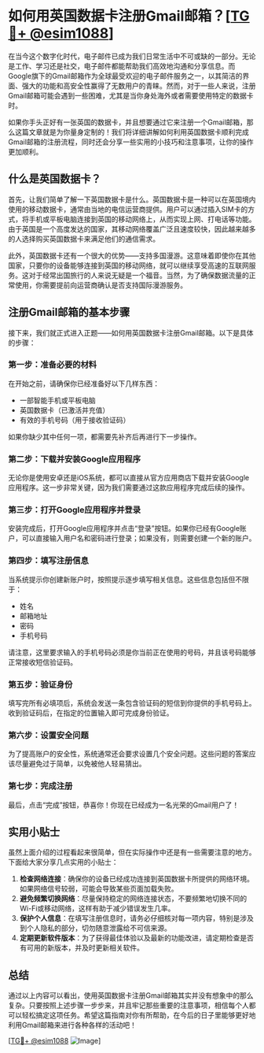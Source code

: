 # 如何用英国数据卡注册Gmail邮箱？[[TG💪+ @esim1088](https://t.me/s/esim1088)]

在当今这个数字化时代，电子邮件已成为我们日常生活中不可或缺的一部分。无论是工作、学习还是社交，电子邮件都能帮助我们高效地沟通和分享信息。而Google旗下的Gmail邮箱作为全球最受欢迎的电子邮件服务之一，以其简洁的界面、强大的功能和高安全性赢得了无数用户的青睐。然而，对于一些人来说，注册Gmail邮箱可能会遇到一些困难，尤其是当你身处海外或者需要使用特定的数据卡时。

如果你手头正好有一张英国的数据卡，并且想要通过它来注册一个Gmail邮箱，那么这篇文章就是为你量身定制的！我们将详细讲解如何利用英国数据卡顺利完成Gmail邮箱的注册流程，同时还会分享一些实用的小技巧和注意事项，让你的操作更加顺利。

## 什么是英国数据卡？

首先，让我们简单了解一下英国数据卡是什么。英国数据卡是一种可以在英国境内使用的移动数据卡，通常由当地的电信运营商提供。用户可以通过插入SIM卡的方式，将手机或平板电脑连接到英国的移动网络上，从而实现上网、打电话等功能。由于英国是一个高度发达的国家，其移动网络覆盖广泛且速度较快，因此越来越多的人选择购买英国数据卡来满足他们的通信需求。

此外，英国数据卡还有一个很大的优势——支持多国漫游。这意味着即使你在其他国家，只要你的设备能够连接到英国的移动网络，就可以继续享受高速的互联网服务。这对于经常出国旅行的人来说无疑是一个福音。当然，为了确保数据流量的正常使用，你需要提前向运营商确认是否支持国际漫游服务。

## 注册Gmail邮箱的基本步骤

接下来，我们就正式进入正题——如何用英国数据卡注册Gmail邮箱。以下是具体的步骤：

### 第一步：准备必要的材料

在开始之前，请确保你已经准备好以下几样东西：
- 一部智能手机或平板电脑
- 英国数据卡（已激活并充值）
- 有效的手机号码（用于接收验证码）

如果你缺少其中任何一项，都需要先补齐后再进行下一步操作。

### 第二步：下载并安装Google应用程序

无论你是使用安卓还是iOS系统，都可以直接从官方应用商店下载并安装Google应用程序。这一步非常关键，因为我们需要通过这款应用程序完成后续的操作。

### 第三步：打开Google应用程序并登录

安装完成后，打开Google应用程序并点击“登录”按钮。如果你已经有Google账户，可以直接输入用户名和密码进行登录；如果没有，则需要创建一个新的账户。

### 第四步：填写注册信息

当系统提示你创建新账户时，按照提示逐步填写相关信息。这些信息包括但不限于：
- 姓名
- 邮箱地址
- 密码
- 手机号码

请注意，这里要求输入的手机号码必须是你当前正在使用的号码，并且该号码能够正常接收短信验证码。

### 第五步：验证身份

填写完所有必填项后，系统会发送一条包含验证码的短信到你提供的手机号码上。收到验证码后，在指定的位置输入即可完成身份验证。

### 第六步：设置安全问题

为了提高账户的安全性，系统通常还会要求设置几个安全问题。这些问题的答案应该尽量避免过于简单，以免被他人轻易猜出。

### 第七步：完成注册

最后，点击“完成”按钮，恭喜你！你现在已经成为一名光荣的Gmail用户了！

## 实用小贴士

虽然上面介绍的过程看起来很简单，但在实际操作中还是有一些需要注意的地方。下面给大家分享几点实用的小贴士：

1. **检查网络连接**：确保你的设备已经成功连接到英国数据卡所提供的网络环境。如果网络信号较弱，可能会导致某些页面加载失败。
2. **避免频繁切换网络**：尽量保持稳定的网络连接状态，不要频繁地切换不同的Wi-Fi或移动网络，这样有助于减少错误发生几率。
3. **保护个人信息**：在填写注册信息时，请务必仔细核对每一项内容，特别是涉及到个人隐私的部分，切勿随意泄露给不可信来源。
4. **定期更新软件版本**：为了获得最佳体验以及最新的功能改进，请定期检查是否有可用的新版本，并及时更新相关软件。

## 总结

通过以上内容可以看出，使用英国数据卡注册Gmail邮箱其实并没有想象中的那么复杂。只要按照上述步骤一步步来，并且牢记那些重要的注意事项，相信每个人都可以轻松搞定这项任务。希望这篇指南对你有所帮助，在今后的日子里能够更好地利用Gmail邮箱来进行各种各样的活动吧！

[[TG💪+ @esim1088](https://t.me/s/esim1088) ![Image](https://i.postimg.cc/4NQfJmqS/Snipaste-2025-05-13-00-14-12.png)]